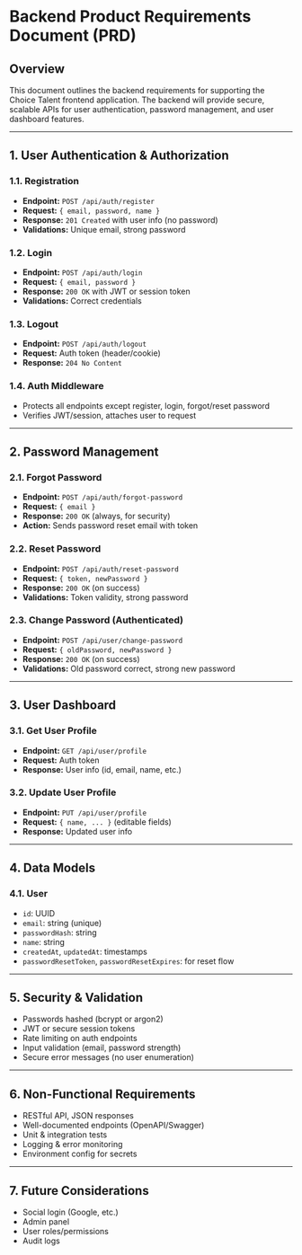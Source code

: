 # Backend Product Requirements Document (PRD)

## Overview
This document outlines the backend requirements for supporting the Choice Talent frontend application. The backend will provide secure, scalable APIs for user authentication, password management, and user dashboard features.

---

## 1. User Authentication & Authorization

### 1.1. Registration
- **Endpoint:** `POST /api/auth/register`
- **Request:** `{ email, password, name }`
- **Response:** `201 Created` with user info (no password)
- **Validations:** Unique email, strong password

### 1.2. Login
- **Endpoint:** `POST /api/auth/login`
- **Request:** `{ email, password }`
- **Response:** `200 OK` with JWT or session token
- **Validations:** Correct credentials

### 1.3. Logout
- **Endpoint:** `POST /api/auth/logout`
- **Request:** Auth token (header/cookie)
- **Response:** `204 No Content`

### 1.4. Auth Middleware
- Protects all endpoints except register, login, forgot/reset password
- Verifies JWT/session, attaches user to request

---

## 2. Password Management

### 2.1. Forgot Password
- **Endpoint:** `POST /api/auth/forgot-password`
- **Request:** `{ email }`
- **Response:** `200 OK` (always, for security)
- **Action:** Sends password reset email with token

### 2.2. Reset Password
- **Endpoint:** `POST /api/auth/reset-password`
- **Request:** `{ token, newPassword }`
- **Response:** `200 OK` (on success)
- **Validations:** Token validity, strong password

### 2.3. Change Password (Authenticated)
- **Endpoint:** `POST /api/user/change-password`
- **Request:** `{ oldPassword, newPassword }`
- **Response:** `200 OK` (on success)
- **Validations:** Old password correct, strong new password

---

## 3. User Dashboard

### 3.1. Get User Profile
- **Endpoint:** `GET /api/user/profile`
- **Request:** Auth token
- **Response:** User info (id, email, name, etc.)

### 3.2. Update User Profile
- **Endpoint:** `PUT /api/user/profile`
- **Request:** `{ name, ... }` (editable fields)
- **Response:** Updated user info

---

## 4. Data Models

### 4.1. User
- `id`: UUID
- `email`: string (unique)
- `passwordHash`: string
- `name`: string
- `createdAt`, `updatedAt`: timestamps
- `passwordResetToken`, `passwordResetExpires`: for reset flow

---

## 5. Security & Validation
- Passwords hashed (bcrypt or argon2)
- JWT or secure session tokens
- Rate limiting on auth endpoints
- Input validation (email, password strength)
- Secure error messages (no user enumeration)

---

## 6. Non-Functional Requirements
- RESTful API, JSON responses
- Well-documented endpoints (OpenAPI/Swagger)
- Unit & integration tests
- Logging & error monitoring
- Environment config for secrets

---

## 7. Future Considerations
- Social login (Google, etc.)
- Admin panel
- User roles/permissions
- Audit logs 